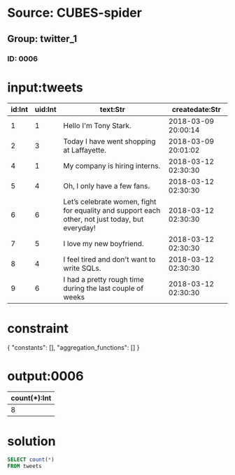 # Source: CUBES-spider
## Group: twitter_1
### ID: 0006

# input:tweets

| id:Int | uid:Int | text:Str | createdate:Str |
|---|---|---|---|
| 1 | 1 | Hello I'm Tony Stark. | 2018-03-09 20:00:14 |
| 2 | 3 | Today I have went shopping at Laffayette. | 2018-03-09 20:01:02 |
| 4 | 1 | My company is hiring interns. | 2018-03-12 02:30:30 |
| 5 | 4 | Oh, I only have a few fans. | 2018-03-12 02:30:30 |
| 6 | 6 | Let’s celebrate women, fight for equality and support each other,  not just today, but everyday! | 2018-03-12 02:30:30 |
| 7 | 5 | I love my new boyfriend. | 2018-03-12 02:30:30 |
| 8 | 4 | I feel tired and don't want to write SQLs. | 2018-03-12 02:30:30 |
| 9 | 6 | I had a pretty rough time during the last couple of weeks | 2018-03-12 02:30:30 |

# constraint

{
  "constants": [],
  "aggregation_functions": []
}

# output:0006

| count(*):Int |
|---|
| 8 |

# solution

```sql
SELECT count(*)
FROM tweets
```
